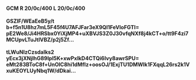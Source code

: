 #### GCM R 20/0c/400 L 20/0c/400
**GSZlF/WEaEeB5y/t**<br/>**b+f5n1U8hz7mL5F45f4U7AFJFar3eX9Ql1FeVloFGTI=**<br/>**pE2We8/Ji4HRSbx0YiXjMP4+uXBVJS3Z0J30vfqNXf8j4kCT+o/tt9F4zi7MCUpvLTuJtIVBZ/p2j5Zf...**<br/><br/>
**tLWuNlzCzsdaIks2**<br/>**yEcx3jXNjlhG89IpI5K+xwPxlkD4CTQi6Ivy8awrSPU=**<br/>**eMt283BToC8f+UnOlC8hi1dMfIz+oosOJ/1ExjTU1DMWIk1FXqqL26rs2k1VxuKEOYLUyNbq1W/dDkai...**